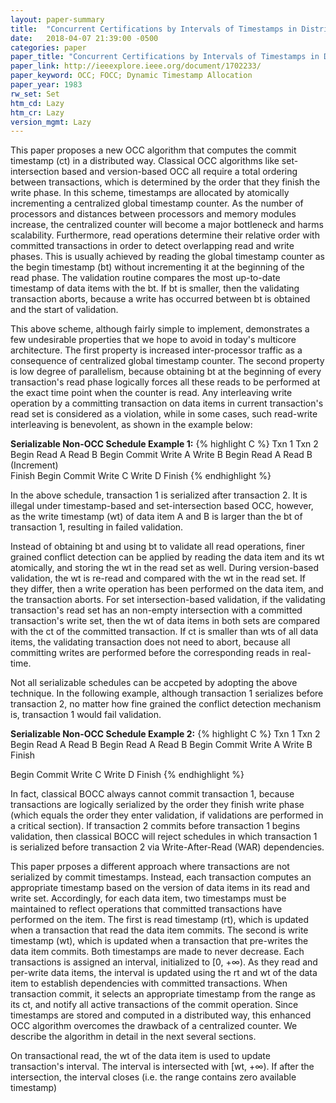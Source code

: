 ```yaml
---
layout: paper-summary
title:  "Concurrent Certifications by Intervals of Timestamps in Distributed Database Systems"
date:   2018-04-07 21:39:00 -0500
categories: paper
paper_title: "Concurrent Certifications by Intervals of Timestamps in Distributed Database Systems"
paper_link: http://ieeexplore.ieee.org/document/1702233/
paper_keyword: OCC; FOCC; Dynamic Timestamp Allocation
paper_year: 1983
rw_set: Set
htm_cd: Lazy 
htm_cr: Lazy
version_mgmt: Lazy
---
```


This paper proposes a new OCC algorithm that computes the commit timestamp (ct) in a distributed way.
Classical OCC algorithms like set-intersection based and version-based OCC all require a total ordering
between transactions, which is determined by the order that they finish the write phase. In this scheme,
timestamps are allocated by atomically incrementing a centralized global timestamp counter. As the 
number of processors and distances between processors and memory modules increase, the centralized
counter will become a major bottleneck and harms scalability. Furthermore, read operations determine
their relative order with committed transactions in order to detect overlapping read and write phases.
This is usually achieved by reading the global timestamp counter as the begin timestamp (bt) without 
incrementing it at the beginning of the read phase. The validation routine compares the most up-to-date 
timestamp of data items with the bt. If bt is smaller, then the validating transaction aborts, because a
write has occurred between bt is obtained and the start of validation. 

This above scheme, although fairly simple to implement, demonstrates a few undesirable properties that
we hope to avoid in today's multicore architecture. The first property is increased inter-processor traffic 
as a consequence of centralized global timestamp counter. The second property is low degree of parallelism,
because obtaining bt at the beginning of every transaction's read phase logically forces all these reads to
be performed at the exact time point when the counter is read. Any interleaving write operation by a committing
transaction on data items in current transaction's read set is considered as a violation, while in some cases,
such read-write interleaving is benevolent, as shown in the example below:

**Serializable Non-OCC Schedule Example 1:**
{% highlight C %}
   Txn 1         Txn 2
                 Begin
                Read  A
                Read  B
              Begin Commit
                Write A
                Write B
   Begin 
  Read  A
  Read  B
              (Increment)       
                Finish
Begin Commit
  Write C
  Write D
  Finish
{% endhighlight %} 

In the above schedule, transaction 1 is serialized after transaction 2. It is illegal under timestamp-based 
and set-intersection based OCC, however, as the write timestamp (wt) of data item A and B is larger than the 
bt of transaction 1, resulting in failed validation.

Instead of obtaining bt and using bt to validate all read operations, finer grained conflict detection can be applied
by reading the data item and its wt atomically, and storing the wt in the read set as well. During version-based 
validation, the wt is re-read and compared with the wt in the read set. If they differ, then a write operation has 
been performed on the data item, and the transaction aborts. For set intersection-based validation, if the validating
transaction's read set has an non-empty intersection with a committed transaction's write set, then the wt of 
data items in both sets are compared with the ct of the committed transaction. If ct is smaller than wts of 
all data items, the validating transaction does not need to abort, because all committing writes are
performed before the corresponding reads in real-time. 

Not all serializable schedules can be accpeted by adopting the above technique. In the following example, 
although transaction 1 serializes before transaction 2, no matter how fine grained the conflict detection 
mechanism is, transaction 1 would fail validation.

**Serializable Non-OCC Schedule Example 2:**
{% highlight C %}
   Txn 1         Txn 2
   Begin 
  Read  A
  Read  B
                 Begin
                Read  A
                Read  B
              Begin Commit
                Write A
                Write B
                Finish
  
Begin Commit
  Write C
  Write D
  Finish
{% endhighlight %}

In fact, classical BOCC always cannot commit transaction 1, because transactions are logically 
serialized by the order they finish write phase (which equals the order they enter validation, if
validations are performed in a critical section). If transaction 2 commits before transaction 1
begins validation, then classical BOCC will reject schedules in which transaction 1 is
serialized before transaction 2 via Write-After-Read (WAR) dependencies.

This paper prposes a different approach where transactions are not serialized by commit timestamps.
Instead, each transaction computes an appropriate timestamp based on the version of data items in
its read and write set. Accordingly, for each data item, two timestamps must be maintained to reflect
operations that committed transactions have performed on the item. The first is read timestamp (rt),
which is updated when a transaction that read the data item commits. The second is write timestamp (wt),
which is updated when a transaction that pre-writes the data item commits. Both timestamps are made to 
never decrease. Each transactions is assigned an interval, initialized to [0, +&infin;). As they read
and per-write data items, the interval is updated using the rt and wt of the data item to establish dependencies
with committed transactions. When transaction commit, it selects an appropriate timestamp from the range
as its ct, and notify all active transactions of the commit operation. Since timestamps are stored and computed
in a distributed way, this enhanced OCC algorithm overcomes the drawback of a centralized counter. 
We describe the algorithm in detail in the next several sections.

On transactional read, the wt of the data item is used to update transaction's interval. The interval is
intersected with [wt, +&infin;). If after the intersection, the interval closes (i.e. the range contains zero
available timestamp)


